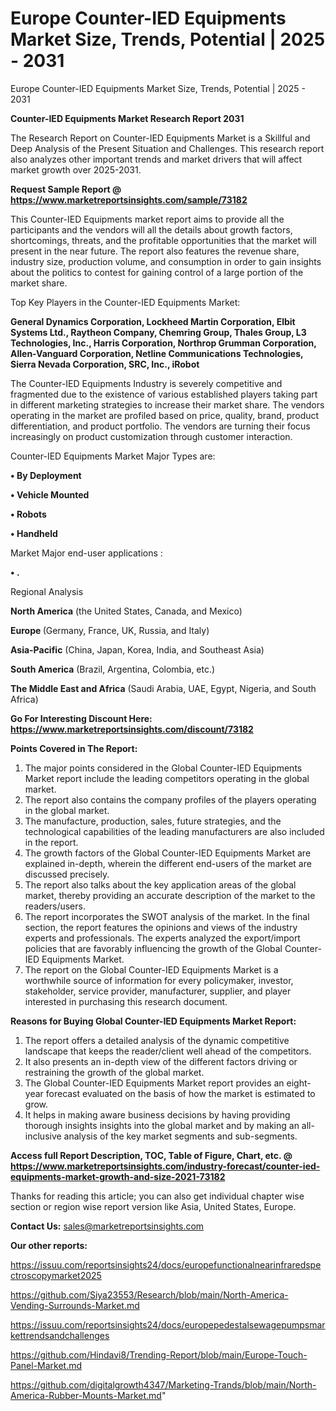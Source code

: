 # Europe Counter-IED Equipments Market Size, Trends, Potential | 2025 - 2031
Europe Counter-IED Equipments Market Size, Trends, Potential | 2025 - 2031

<strong>Counter-IED Equipments Market Research Report 2031</strong>

The Research Report on Counter-IED Equipments Market is a Skillful and Deep Analysis of the Present Situation and Challenges. This research report also analyzes other important trends and market drivers that will affect market growth over 2025-2031.

<strong>Request Sample Report @ <a href=https://www.marketreportsinsights.com/sample/73182>https://www.marketreportsinsights.com/sample/73182</a></strong>

This Counter-IED Equipments market report aims to provide all the participants and the vendors will all the details about growth factors, shortcomings, threats, and the profitable opportunities that the market will present in the near future. The report also features the revenue share, industry size, production volume, and consumption in order to gain insights about the politics to contest for gaining control of a large portion of the market share.

Top Key Players in the Counter-IED Equipments Market:

<strong>General Dynamics Corporation, Lockheed Martin Corporation, Elbit Systems Ltd., Raytheon Company, Chemring Group, Thales Group, L3 Technologies, Inc., Harris Corporation, Northrop Grumman Corporation, Allen-Vanguard Corporation, Netline Communications Technologies, Sierra Nevada Corporation, SRC, Inc., iRobot</strong>

The Counter-IED Equipments Industry is severely competitive and fragmented due to the existence of various established players taking part in different marketing strategies to increase their market share. The vendors operating in the market are profiled based on price, quality, brand, product differentiation, and product portfolio. The vendors are turning their focus increasingly on product customization through customer interaction.

Counter-IED Equipments Market Major Types are:

<strong>• By Deployment

• Vehicle Mounted

• Robots

• Handheld</strong>

Market Major end-user applications :

<strong>• .</strong>

Regional Analysis

</u><strong><b>North America</b></strong> (the United States, Canada, and Mexico)

<strong><b>Europe </b></strong>(Germany, France, UK, Russia, and Italy)

<strong><b>Asia-Pacific</b></strong> (China, Japan, Korea, India, and Southeast Asia)

<strong><b>South America</b></strong> (Brazil, Argentina, Colombia, etc.)

<strong><b>The Middle East and Africa</b></strong> (Saudi Arabia, UAE, Egypt, Nigeria, and South Africa)

<strong>Go For Interesting Discount Here: <a href=https://www.marketreportsinsights.com/discount/73182>https://www.marketreportsinsights.com/discount/73182</a></strong>

<strong>Points Covered in The Report:</strong>
<ol>
  <li>The major points considered in the Global Counter-IED Equipments Market report include the leading competitors operating in the global market.</li>
  <li>The report also contains the company profiles of the players operating in the global market.</li>
  <li>The manufacture, production, sales, future strategies, and the technological capabilities of the leading manufacturers are also included in the report.</li>
  <li>The growth factors of the Global Counter-IED Equipments Market are explained in-depth, wherein the different end-users of the market are discussed precisely.</li>
  <li>The report also talks about the key application areas of the global market, thereby providing an accurate description of the market to the readers/users.</li>
  <li>The report incorporates the SWOT analysis of the market. In the final section, the report features the opinions and views of the industry experts and professionals. The experts analyzed the export/import policies that are favorably influencing the growth of the Global Counter-IED Equipments Market.</li>
  <li>The report on the Global Counter-IED Equipments Market is a worthwhile source of information for every policymaker, investor, stakeholder, service provider, manufacturer, supplier, and player interested in purchasing this research document.</li>
</ol>
<strong>Reasons for Buying Global Counter-IED Equipments Market Report:</strong>

<ol>
  <li>The report offers a detailed analysis of the dynamic competitive landscape that keeps the reader/client well ahead of the competitors.</li>
  <li>It also presents an in-depth view of the different factors driving or restraining the growth of the global market.</li>
  <li>The Global Counter-IED Equipments Market report provides an eight-year forecast evaluated on the basis of how the market is estimated to grow.</li>
  <li>It helps in making aware business decisions by having providing thorough insights insights into the global market and by making an all-inclusive analysis of the key market segments and sub-segments.</li>
</ol>
<strong>Access full Report Description, TOC, Table of Figure, Chart, etc. @ <a href=https://www.marketreportsinsights.com/industry-forecast/counter-ied-equipments-market-growth-and-size-2021-73182>https://www.marketreportsinsights.com/industry-forecast/counter-ied-equipments-market-growth-and-size-2021-73182</a></strong>


Thanks for reading this article; you can also get individual chapter wise section or region wise report version like Asia, United States, Europe.

<strong>Contact Us:</strong>
sales@marketreportsinsights.com

<strong>Our other reports:</strong>

<a href=https://issuu.com/reportsinsights24/docs/europefunctionalnearinfraredspectroscopymarket2025>https://issuu.com/reportsinsights24/docs/europefunctionalnearinfraredspectroscopymarket2025</a>

<a href=https://github.com/Siya23553/Research/blob/main/North-America-Vending-Surrounds-Market.md>https://github.com/Siya23553/Research/blob/main/North-America-Vending-Surrounds-Market.md</a>

<a href=https://issuu.com/reportsinsights24/docs/europepedestalsewagepumpsmarkettrendsandchallenges>https://issuu.com/reportsinsights24/docs/europepedestalsewagepumpsmarkettrendsandchallenges</a>

<a href=https://github.com/Hindavi8/Trending-Report/blob/main/Europe-Touch-Panel-Market.md>https://github.com/Hindavi8/Trending-Report/blob/main/Europe-Touch-Panel-Market.md</a>

<a href=https://github.com/digitalgrowth4347/Marketing-Trands/blob/main/North-America-Rubber-Mounts-Market.md>https://github.com/digitalgrowth4347/Marketing-Trands/blob/main/North-America-Rubber-Mounts-Market.md</a>"
